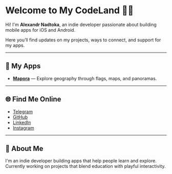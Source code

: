# Welcome to My CodeLand 👨‍💻

Hi! I'm **Alexandr Nadtoka**, an indie developer passionate about building mobile apps for iOS and Android.

Here you’ll find updates on my projects, ways to connect, and support for my apps.

---

## 🧭 My Apps

- **[Mapora](./support.md)** — Explore geography through flags, maps, and panoramas.

---

## 🌐 Find Me Online

- [Telegram](https://t.me/kreatimont)
- [GitHub](https://github.com/kreatimont)
- [LinkedIn](https://www.linkedin.com/in/alexandr-nadtoka-172746115/)
- [Instagram](https://instagram.com/kreatimont)

---

## 💬 About Me

I'm an indie developer building apps that help people learn and explore. Currently working on projects that blend education with playful interactivity.
